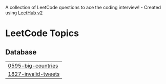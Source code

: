 A collection of LeetCode questions to ace the coding interview! - Created using [LeetHub v2](https://github.com/arunbhardwaj/LeetHub-2.0)
<!---LeetCode Topics Start-->
# LeetCode Topics
## Database
|  |
| ------- |
| [0595-big-countries](https://github.com/MukhilanSS/Leetcode/tree/master/0595-big-countries) |
| [1827-invalid-tweets](https://github.com/MukhilanSS/Leetcode/tree/master/1827-invalid-tweets) |
<!---LeetCode Topics End-->
